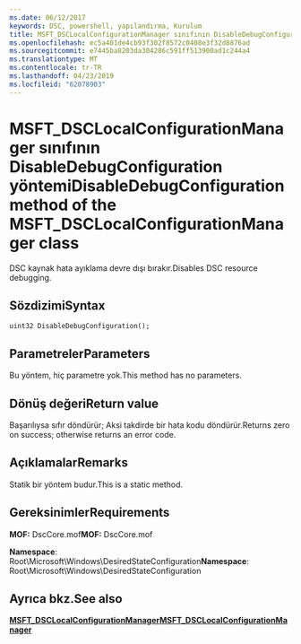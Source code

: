 ```yaml
---
ms.date: 06/12/2017
keywords: DSC, powershell, yapılandırma, Kurulum
title: MSFT_DSCLocalConfigurationManager sınıfının DisableDebugConfiguration yöntemi
ms.openlocfilehash: ec5a401de4cb93f302f8572c0408e3f32d8876ad
ms.sourcegitcommit: e7445ba8203da304286c591ff513900ad1c244a4
ms.translationtype: MT
ms.contentlocale: tr-TR
ms.lasthandoff: 04/23/2019
ms.locfileid: "62078903"
---
```

# <a name="disabledebugconfiguration-method-of-the-msftdsclocalconfigurationmanager-class"></a><span data-ttu-id="20e23-103">MSFT_DSCLocalConfigurationManager sınıfının DisableDebugConfiguration yöntemi</span><span class="sxs-lookup"><span data-stu-id="20e23-103">DisableDebugConfiguration method of the MSFT_DSCLocalConfigurationManager class</span></span>

<span data-ttu-id="20e23-104">DSC kaynak hata ayıklama devre dışı bırakır.</span><span class="sxs-lookup"><span data-stu-id="20e23-104">Disables DSC resource debugging.</span></span>

## <a name="syntax"></a><span data-ttu-id="20e23-105">Sözdizimi</span><span class="sxs-lookup"><span data-stu-id="20e23-105">Syntax</span></span>

```mof
uint32 DisableDebugConfiguration();
```

## <a name="parameters"></a><span data-ttu-id="20e23-106">Parametreler</span><span class="sxs-lookup"><span data-stu-id="20e23-106">Parameters</span></span>

<span data-ttu-id="20e23-107">Bu yöntem, hiç parametre yok.</span><span class="sxs-lookup"><span data-stu-id="20e23-107">This method has no parameters.</span></span>

## <a name="return-value"></a><span data-ttu-id="20e23-108">Dönüş değeri</span><span class="sxs-lookup"><span data-stu-id="20e23-108">Return value</span></span>

<span data-ttu-id="20e23-109">Başarılıysa sıfır döndürür; Aksi takdirde bir hata kodu döndürür.</span><span class="sxs-lookup"><span data-stu-id="20e23-109">Returns zero on success; otherwise returns an error code.</span></span>

## <a name="remarks"></a><span data-ttu-id="20e23-110">Açıklamalar</span><span class="sxs-lookup"><span data-stu-id="20e23-110">Remarks</span></span>

<span data-ttu-id="20e23-111">Statik bir yöntem budur.</span><span class="sxs-lookup"><span data-stu-id="20e23-111">This is a static method.</span></span>

## <a name="requirements"></a><span data-ttu-id="20e23-112">Gereksinimler</span><span class="sxs-lookup"><span data-stu-id="20e23-112">Requirements</span></span>

<span data-ttu-id="20e23-113">**MOF:** DscCore.mof</span><span class="sxs-lookup"><span data-stu-id="20e23-113">**MOF:** DscCore.mof</span></span>

<span data-ttu-id="20e23-114">**Namespace**: Root\Microsoft\Windows\DesiredStateConfiguration</span><span class="sxs-lookup"><span data-stu-id="20e23-114">**Namespace**: Root\Microsoft\Windows\DesiredStateConfiguration</span></span>

## <a name="see-also"></a><span data-ttu-id="20e23-115">Ayrıca bkz.</span><span class="sxs-lookup"><span data-stu-id="20e23-115">See also</span></span>

[<span data-ttu-id="20e23-116">**MSFT_DSCLocalConfigurationManager**</span><span class="sxs-lookup"><span data-stu-id="20e23-116">**MSFT_DSCLocalConfigurationManager**</span></span>](msft-dsclocalconfigurationmanager.md)